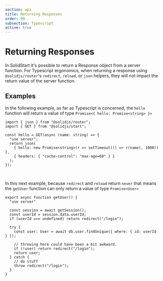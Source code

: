 ```yaml
---
section: api
title: Returning Responses
order: 99
subsection: Typescript
active: true
---
```


# Returning Responses

In SolidStart it's possible to return a Response object from a server function. For Typescript ergonomics, when returning a response using `@solidjs/router`'s `redirect`, `reload`, or `json` helpers, they will not impact the return value of the server function.

## Examples

In the following example, as far as Typescript is concerned, the `hello` function will return a value of type `Promise<{ hello: Promise<string> }>`

```tsx twoslash
import { json } from "@solidjs/router";
import { GET } from "@solidjs/start";

const hello = GET(async (name: string) => {
  "use server";
  return json(
    { hello: new Promise<string>(r => setTimeout(() => r(name), 1000)) },
    { headers: { "cache-control": "max-age=60" } }
  );
});
```
<br />

In this next example, because `redirect` and `reload` return `never` that means the `getUser` function can only return a value of type `Promise<User>`

```tsx { 4, 10, 14}
export async function getUser() {
  "use server"

  const session = await getSession();
  const userId = session.data.userId;
  if (userId === undefined) return redirect("/login");

  try {
    const user: User = await db.user.findUnique({ where: { id: userId } });

    // throwing here could have been a bit awkward.
    if (!user) return redirect("/login");
    return user;
  } catch {
    // do stuff
    throw redirect("/login");
  }
}
```
